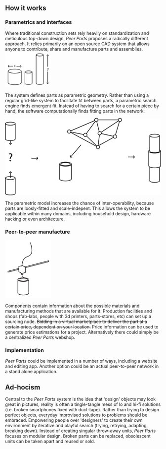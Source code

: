 ## How it works

### Parametrics and interfaces

Where traditional construction sets rely heavily on standardization and meticulous top-down design, *Peer Parts* proposes a radically different approach. It relies primarily on an open source CAD system that allows anyone to contribute, share and manufacture parts and assemblies.
![parametric](images/parametric.png "parametric")

The system defines parts as parametric geometry. Rather than using a regular grid-like system to facilitate fit between parts, a parametric search engine finds emergent fit. Instead of having to search for a certain piece by hand, the software computationally finds fitting parts in the network.

![interfaces](images/assemblyNetwork.png "interfaces")

The parametric model increases the chance of inter-operability, because parts are loosly-fitted and scale-indepent.
This allows the system to be applicable within many domains, including household design, hardware hacking or even architecture.

### Peer-to-peer manufacture
![3dprint](images/3dprint.png "3dprint")

Components contain information about the possible materials and manufacturing methods that are available for it.
Production facilities and shops (fab-labs, people with 3d printers, parts-stores, etc) can set up a sourcing node. ~~Bidding in a virtual marketplace to deliver the part at a certain price, dependent on your location.~~ Price information can be used to generate price estimations for a project. Alternatively there could simply be a centralized *Peer Parts* webshop.

### Implementation
*Peer Parts* could be implemented in a number of ways, including a website and editing app. Another option could be an actual peer-to-peer network in a stand alone application.

## Ad-hocism
Central to the *Peer Parts* system is the idea that 'design' objects may look great in pictures, reality is often a tingle-tangle mess of lo and hi-fi solutions (i.e. broken smartphones fixed with duct-tape). Rather than trying to design perfect objects, everyday improvised solutions to problems should be embraced. Empowering people over 'designers' to create their own environment by iterative and playful search (trying, retrying, adapting, breaking down).
Instead of creating singular throw-away units, *Peer Parts* focuses on modular design. Broken parts can be replaced, obsolescent units can be taken apart and reused or sold.